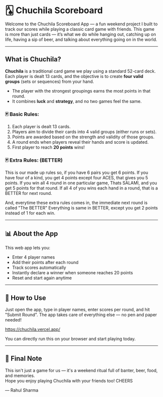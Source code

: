 # 🂡 Chuchila Scoreboard

Welcome to the Chuchila Scoreboard App — a fun weekend project I built to track our scores while playing a classic card game with friends. This game is more than just cards — it’s what we do while hanging out, catching up on life, having a sip of beer,  and talking about everything going on in the world.

---

## What is Chuchila?

**Chuchila** is a traditional card game we play using a standard 52-card deck. Each player is dealt 13 cards, and the objective is to create **four valid groups** (sets or sequences) from your hand.

- The player with the strongest groupings earns the most points in that round.
- It combines **luck** and **strategy**, and no two games feel the same.

### 🃏 Basic Rules:

1. Each player is dealt 13 cards.
2. Players aim to divide their cards into 4 valid groups (either runs or sets).
3. Points are awarded based on the strength and validity of those groups.
4. A round ends when players reveal their hands and score is updated.
5. First player to reach **20 points** wins!

### 🃏 Extra Rules: (BETTER)
  
This is our made up rules so, if you have 6 pairs you get 6 points.
If you have four of a kind, you get 4 points except four ACES, that gives you 5 points. 
If you win all 4 round in one particular game, Thats SALAMI, and you get 5 points for that round. 
If all 4 of you wins each hand in a round, that is a BETTER for next round.

And, everytime these extra rules comes in, the immediate next round is called "The BETTER"
Everything is same in BETTER, except you get 2 points instead of 1 for each win.
  
---

## 📊 About the App

This web app lets you:
- Enter 4 player names
- Add their points after each round
- Track scores automatically
- Instantly declare a winner when someone reaches 20 points
- Reset and start again anytime

---

## 🚀 How to Use

Just open the app, type in player names, enter scores per round, and hit "Submit Round". The app takes care of everything else — no pen and paper needed!

https://chuchila.vercel.app/

You can directly run this on your browser and start playing today. 

---

## 💬 Final Note

This isn't just a game for us — it's a weekend ritual full of banter, beer,  food, and memories.  
Hope you enjoy playing Chuchila with your friends too! CHEERS 

—
Rahul Sharma
